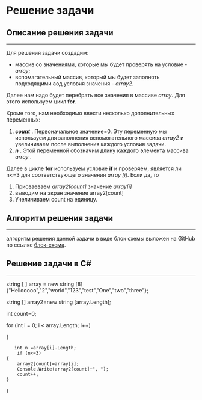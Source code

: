 # Решение задачи
## Описание решения задачи
___________

Для решения задачи создадим:
 - массив со значениями, которые мы будет проверять на условие - *array*;
 - вспомагательный массив, который мы будет заполнять подходящими аод условия значения - *array2*.

 Далее нам надо будет перебрать все значения в массиве *array*. Для этого используем цикл **for**.

 Кроме того, нам необходимо ввести несколько дополнительных переменных:
 1.   ***count*** . Первоначальное значение=0. Эту переменную мы используем для заполнения вспомогательного массива *array2* и увеличиваем после выполнения каждого условия задачи.
 2.    ***n***  . Этой переменной обозначим длину каждого элемента массива *array* .  

Далее в цикле **for** используем условие **if** и проверяем,  является ли n<=3 для соответствующего значения *array [i]*. Если да, то 
1. Присваеваем *array2[count]* значение *array[i]* 
2. выводим на экран значение array2[count]
3. Учеличиваем count на единицу.

## Алгоритм решения задачи
___________

алгоритм решения данной задачи в виде блок схемы выложен на GitHub по ссылке [блок-схема](https://github.com/alyubush/Controltask/blob/main/block-diagram.png).


## Решение задачи в C#
____________


string [ ] array = new string [8] {"Hellooooo","2","world","123","test","One","two","three"};

string [] array2=new string [array.Length];

int count=0;

for (int i = 0; i < array.Length; i++)

{

       int n =array[i].Length;
        if (n<=3)
    {
        array2[count]=array[i];
        Console.Write(array2[count]+", ");
        count++;
    }
}




